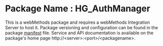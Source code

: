 # Package Name : HG_AuthManager
This is a webMethods package and requires a webMethods Integration Server to host it. Package versioning and configuration can be found in the package [manifest](./HG_AuthManager/manifest.v3) file. Service and API documentation is available on the package's home page http://&lt;server&gt;:&lt;port&gt;/&lt;packagename>.